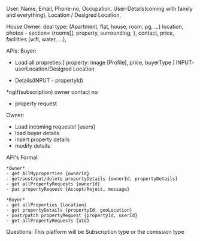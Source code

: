 User:
Name,
Email,
Phone-no,
Occupation,
User-Details(coming with family and everything),
Location / Desigred Location,



House Owner:
deal type: (Apartment, flat, house, room, pg, ...)
location,
photos - section= {rooms[], property, surrounding, },
contact,
price,
facilities (wifi, water, ...),




APIs:
Buyer:
- Load all propreties:[
property: image [Profile], price, buyerType
]
INPUT- userLocation/Desigred Location

- Details(INPUT - propertyId)

*ngIf(subscription) owner contact no

- property request


Owner:
- Load incoming requests! [users]
- load buyer details 
- insert property details
- modify details 


API's Formal:
```
*Owner*
- get AllMyproperties {ownerId}
- get/post/put/delete propertyDetails {ownerId, propertyDetails}
- get allPropertyRequests {ownerId}
- put propertyRequest {Accept/Reject, message}

*Buyer*
- get allProperties {location}
- get propertyDetails {propertyId, geoLocation}
- post/patch propertyRequest {propertyId, userId}
- get allPropertyRequests {uId}

```



Questions:
This platform will be Subscription type or the comission type